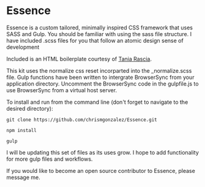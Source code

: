 # Essence

Essence is a custom tailored, minimally inspired CSS framework that uses SASS and Gulp.  You should be familiar with using the sass file structure.  I have included .scss files for you that follow an atomic design sense of development

Included is an HTML boilerplate courtesy of [Tania Rascia](https://taniarascia.github.io/primitive/).

This kit uses the normalize css reset incorparted into the _normalize.scss file.  Gulp functions have been written to intergrate BrowserSync from your application directory. Uncomment the BrowserSync code in the gulpfile.js to use BrowserSync from a virtual host server.

To install and run from the command line (don't forget to navigate to the desired directory):

    git clone https://github.com/chrismgonzalez/Essence.git

    npm install

    gulp

I will be updating this set of files as its uses grow. I hope to add functionality for more gulp files and workflows.

If you would like to become an open source contributor to Essence, please message me.
